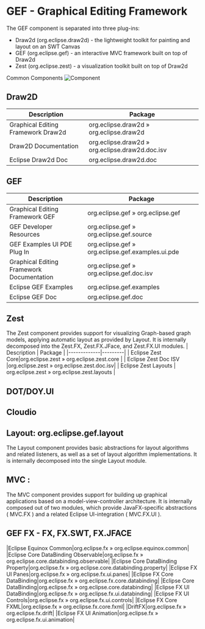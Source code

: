 # GEF - Graphical Editing Framework 
The GEF component is separated into three plug-ins:
- Draw2d (org.eclipse.draw2d) - the lightweight toolkit for painting and layout on an SWT Canvas
- GEF (org.eclipse.gef) - an interactive MVC framework built on top of Draw2d
- Zest (org.eclipse.zest) - a visualization toolkit built on top of Draw2d

Common Components
![Component](https://help.eclipse.org/latest/topic/org.eclipse.gef.common.doc/reference/wiki/images/common/components.common.jpeg)

## Draw2D
| Description | Package |
|-------------|---------|
|Graphical Editing Framework Draw2d |org.eclipse.draw2d » org.eclipse.draw2d|
| Draw2D Documentation|org.eclipse.draw2d » org.eclipse.draw2d.doc.isv|
| Eclipse Draw2d Doc |org.eclipse.draw2d.doc|

## GEF
| Description | Package |
|-------------|---------|
| Graphical Editing Framework GEF | org.eclipse.gef » org.eclipse.gef|
| GEF Developer Resources | org.eclipse.gef » org.eclipse.gef.source |
| GEF Examples UI PDE Plug In  | org.eclipse.gef » org.eclipse.gef.examples.ui.pde |
| Graphical Editing Framework Documentation | org.eclipse.gef » org.eclipse.gef.doc.isv |
| Eclipse GEF Examples | org.eclipse.gef.examples |
| Eclipse GEF Doc | org.eclipse.gef.doc|

## Zest
The Zest component provides support for visualizing Graph-based graph models, applying automatic layout as provided by Layout. 
It is internally decomposed into the Zest.FX, Zest.FX.JFace, and Zest.FX.UI modules.
| Description | Package |
|-------------|---------|
| Eclipse Zest Core|org.eclipse.zest » org.eclipse.zest.core |
| Eclipse Zest Doc ISV |org.eclipse.zest » org.eclipse.zest.doc.isv|
| Eclipse Zest Layouts | org.eclipse.zest » org.eclipse.zest.layouts |

## DOT/DOY.UI

## Cloudio 

## Layout: org.eclipse.gef.layout
The Layout component provides basic abstractions for layout algorithms and related listeners, as well as a set of layout algorithm implementations. It is internally decomposed into the single Layout module. 

## MVC :
The MVC component provides support for building up graphical applications based on a model-view-controller architecture. It is internally composed out of two modules, which provide JavaFX-specific abstractions ( MVC.FX ) and a related Eclipse UI-integration ( MVC.FX.UI ).


## GEF FX - FX, FX.SWT, FX.JFACE
|Eclipse Equinox Common|org.eclipse.fx » org.eclipse.equinox.common|
|Eclipse Core DataBinding Observable|org.eclipse.fx » org.eclipse.core.databinding.observable|
|Eclipse Core DataBinding Property|org.eclipse.fx » org.eclipse.core.databinding.property|
|Eclipse FX UI Panes|org.eclipse.fx » org.eclipse.fx.ui.panes|
|Eclipse FX Core DataBinding|org.eclipse.fx » org.eclipse.fx.core.databinding|
|Eclipse Core DataBinding|org.eclipse.fx » org.eclipse.core.databinding|
|Eclipse FX UI DataBinding|org.eclipse.fx » org.eclipse.fx.ui.databinding|
|Eclipse FX UI Controls|org.eclipse.fx » org.eclipse.fx.ui.controls|
|Eclipse FX Core FXML|org.eclipse.fx » org.eclipse.fx.core.fxml|
|DriftFX|org.eclipse.fx » org.eclipse.fx.drift|
|Eclipse FX UI Animation|org.eclipse.fx » org.eclipse.fx.ui.animation|

